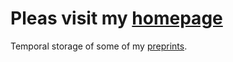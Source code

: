 # Pleas visit my [homepage](https://icsnju.github.io/people/xiaoxingma/index.html)

Temporal storage of some of my [preprints](preprints). 
